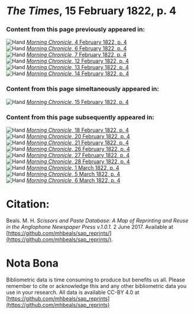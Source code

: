 # *The Times*, 15 February 1822, p. 4  
  
### Content from this page previously appeared in:  
![Hand](http://scissorsandpaste.net/wp-content/uploads/2017/06/smallhandpointer.png) [*Morning Chronicle*, 4 February 1822, p. 4](https://mhbeals.github.io/sap_html/Morning-Chronicle/Morning-Chronicle-4-February-1822-p-4)  
![Hand](http://scissorsandpaste.net/wp-content/uploads/2017/06/smallhandpointer.png) [*Morning Chronicle*, 6 February 1822, p. 4](https://mhbeals.github.io/sap_html/Morning-Chronicle/Morning-Chronicle-6-February-1822-p-4)  
![Hand](http://scissorsandpaste.net/wp-content/uploads/2017/06/smallhandpointer.png) [*Morning Chronicle*, 7 February 1822, p. 4](https://mhbeals.github.io/sap_html/Morning-Chronicle/Morning-Chronicle-7-February-1822-p-4)  
![Hand](http://scissorsandpaste.net/wp-content/uploads/2017/06/smallhandpointer.png) [*Morning Chronicle*, 12 February 1822, p. 4](https://mhbeals.github.io/sap_html/Morning-Chronicle/Morning-Chronicle-12-February-1822-p-4)  
![Hand](http://scissorsandpaste.net/wp-content/uploads/2017/06/smallhandpointer.png) [*Morning Chronicle*, 13 February 1822, p. 4](https://mhbeals.github.io/sap_html/Morning-Chronicle/Morning-Chronicle-13-February-1822-p-4)  
![Hand](http://scissorsandpaste.net/wp-content/uploads/2017/06/smallhandpointer.png) [*Morning Chronicle*, 14 February 1822, p. 4](https://mhbeals.github.io/sap_html/Morning-Chronicle/Morning-Chronicle-14-February-1822-p-4)  
  
### Content from this page simeltaneously appeared in:  
![Hand](http://scissorsandpaste.net/wp-content/uploads/2017/06/smallhandpointer.png) [*Morning Chronicle*, 15 February 1822, p. 4](https://mhbeals.github.io/sap_html/Morning-Chronicle/Morning-Chronicle-15-February-1822-p-4)  
  
### Content from this page subsequently appeared in:  
![Hand](http://scissorsandpaste.net/wp-content/uploads/2017/06/smallhandpointer.png) [*Morning Chronicle*, 18 February 1822, p. 4](https://mhbeals.github.io/sap_html/Morning-Chronicle/Morning-Chronicle-18-February-1822-p-4)  
![Hand](http://scissorsandpaste.net/wp-content/uploads/2017/06/smallhandpointer.png) [*Morning Chronicle*, 20 February 1822, p. 4](https://mhbeals.github.io/sap_html/Morning-Chronicle/Morning-Chronicle-20-February-1822-p-4)  
![Hand](http://scissorsandpaste.net/wp-content/uploads/2017/06/smallhandpointer.png) [*Morning Chronicle*, 21 February 1822, p. 4](https://mhbeals.github.io/sap_html/Morning-Chronicle/Morning-Chronicle-21-February-1822-p-4)  
![Hand](http://scissorsandpaste.net/wp-content/uploads/2017/06/smallhandpointer.png) [*Morning Chronicle*, 26 February 1822, p. 4](https://mhbeals.github.io/sap_html/Morning-Chronicle/Morning-Chronicle-26-February-1822-p-4)  
![Hand](http://scissorsandpaste.net/wp-content/uploads/2017/06/smallhandpointer.png) [*Morning Chronicle*, 27 February 1822, p. 4](https://mhbeals.github.io/sap_html/Morning-Chronicle/Morning-Chronicle-27-February-1822-p-4)  
![Hand](http://scissorsandpaste.net/wp-content/uploads/2017/06/smallhandpointer.png) [*Morning Chronicle*, 28 February 1822, p. 4](https://mhbeals.github.io/sap_html/Morning-Chronicle/Morning-Chronicle-28-February-1822-p-4)  
![Hand](http://scissorsandpaste.net/wp-content/uploads/2017/06/smallhandpointer.png) [*Morning Chronicle*, 1 March 1822, p. 4](https://mhbeals.github.io/sap_html/Morning-Chronicle/Morning-Chronicle-1-March-1822-p-4)  
![Hand](http://scissorsandpaste.net/wp-content/uploads/2017/06/smallhandpointer.png) [*Morning Chronicle*, 5 March 1822, p. 4](https://mhbeals.github.io/sap_html/Morning-Chronicle/Morning-Chronicle-5-March-1822-p-4)  
![Hand](http://scissorsandpaste.net/wp-content/uploads/2017/06/smallhandpointer.png) [*Morning Chronicle*, 6 March 1822, p. 4](https://mhbeals.github.io/sap_html/Morning-Chronicle/Morning-Chronicle-6-March-1822-p-4)  


# Citation: 

Beals. M. H. *Scissors and Paste Database: A Map of Reprinting and Reuse in the Anglophone Newspaper Press v.1.0.1.* 2 June 2017. Available at [https://github.com/mhbeals/sap_reprints/](https://github.com/mhbeals/sap_reprints/). 

# Nota Bona

Bibliometric data is time consuming to produce but benefits us all. Please remember to cite or acknowledge this and any other bibliometric data you use in your research. All data is available CC-BY 4.0 at [https://github.com/mhbeals/sap_reprints](https://github.com/mhbeals/sap_reprints)